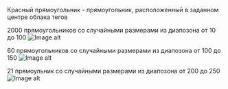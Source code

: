 Красный прямоугольник - прямоугольник, расположенный в заданном центре облака тегов

2000 прямоугольников со случайными размерами из диапозона от 10 до 100
![Image alt](https://github.com/RGleb/tdd/blob/master/cs/TagsCloudVisualization/Images/2000%20random(10%2C%20100).png)

60 прямоугольников со случайными размерами из диапозона от 100 до 150
![Image alt](https://github.com/RGleb/tdd/blob/master/cs/TagsCloudVisualization/Images/60%20random(100%2C%20150).png)

21 прямоульник со случайными размерами из диапозона от 200 до 250
![Image alt](https://github.com/RGleb/tdd/blob/master/cs/TagsCloudVisualization/Images/21%20random(200%2C%20250).png)
